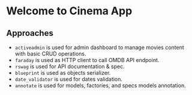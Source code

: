 # Welcome to Cinema App

## Approaches

* ```activeadmin``` is used for admin dashboard to manage movies content with basic CRUD operations.
* ```faraday``` is used as HTTP client to call OMDB API endpoint.
* ```rswag``` is used for API documentation & spec.
* ```blueprint``` is used as objects serializer.
* ```date_validator``` is used for dates validation.
* ```annotate``` is used for models, factories, and specs models annotation.